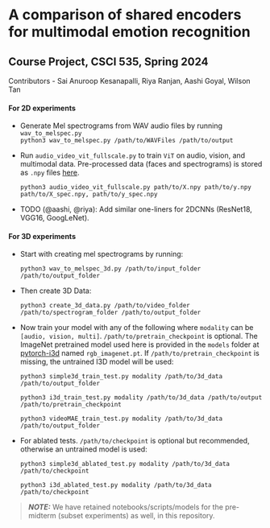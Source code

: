 # A comparison of shared encoders for multimodal emotion recognition
## Course Project, CSCI 535, Spring 2024
Contributors - Sai Anuroop Kesanapalli, Riya Ranjan, Aashi Goyal, Wilson Tan

#### For 2D experiments

* Generate Mel spectrograms from WAV audio files by running ```wav_to_melspec.py```<br>
  ```python3 wav_to_melspec.py /path/to/WAVFiles /path/to/output```

* Run ```audio_video_vit_fullscale.py``` to train `ViT` on audio, vision, and multimodal data. Pre-processed data (faces and spectrograms) is stored as ```.npy``` files [here](https://drive.google.com/drive/folders/1RbFeXB-B6r3BBEEsGDGudHrLR6Selkfq?usp=drive_link).

  ```python3 audio_video_vit_fullscale.py path/to/X.npy path/to/y.npy path/to/X_spec.npy, path/to/y_spec.npy```

* TODO (@aashi, @riya): Add similar one-liners for 2DCNNs (ResNet18, VGG16, GoogLeNet).


#### For 3D experiments

* Start with creating mel spectrograms by running:

  ```python3 wav_to_melspec_3d.py /path/to/input_folder /path/to/output_folder```

* Then create 3D Data:

  ```python3 create_3d_data.py /path/to/video_folder /path/to/spectrogram_folder /path/to/output_folder```

* Now train your model with any of the following where ```modality``` can be ```[audio, vision, multi]```. ```/path/to/pretrain_checkpoint``` is optional. The ImageNet pretrained model used here is provided in the ```models``` folder at [pytorch-i3d](https://github.com/piergiaj/pytorch-i3d) named ```rgb_imagenet.pt```. If ```/path/to/pretrain_checkpoint``` is missing, the untrained I3D model will be used:

  ```python3 simple3d_train_test.py modality /path/to/3d_data /path/to/output_folder```

  ```python3 i3d_train_test.py modality /path/to/3d_data /path/to/output /path/to/pretrain_checkpoint```

  ```python3 videoMAE_train_test.py modality /path/to/3d_data /path/to/output_folder```

* For ablated tests. ```/path/to/checkpoint``` is optional but recommended, otherwise an untrained model is used:

  ```python3 simple3d_ablated_test.py modality /path/to/3d_data /path/to/checkpoint```

  ```python3 i3d_ablated_test.py modality /path/to/3d_data /path/to/checkpoint```


> **_NOTE:_**  We have retained notebooks/scripts/models for the pre-midterm (subset experiments) as well, in this repository.
